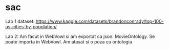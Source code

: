 # sac

Lab 1 dataset: https://www.kaggle.com/datasets/brandonconrady/top-100-us-cities-by-population/

Lab 2: Am facut in WebVowl si am exportat ca json: MovieOntology. Se poate importa in WebVowl. Am atasat si o poza cu ontologia

